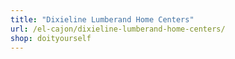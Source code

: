 ```yaml
---
title: "Dixieline Lumberand Home Centers"
url: /el-cajon/dixieline-lumberand-home-centers/
shop: doityourself
---
```

